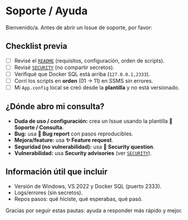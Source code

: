 # Soporte / Ayuda

Bienvenido/a. Antes de abrir un Issue de soporte, por favor:

## Checklist previa
- [ ] Revisé el [`README`](./README.md) (requisitos, configuración, orden de scripts).
- [ ] Revisé [`SECURITY`](./SECURITY.md) (no compartir secretos).
- [ ] Verifiqué que Docker SQL está arriba (`127.0.0.1,2333`).
- [ ] Corrí los scripts en **orden** (01 → 11) en SSMS sin errores.
- [ ] Mi `App.config` local se creó desde la **plantilla** y no está versionado.

## ¿Dónde abro mi consulta?
- **Duda de uso / configuración:** crea un Issue usando la plantilla **💬 Soporte / Consulta**.
- **Bug:** usa **🐞 Bug report** con pasos reproducibles.
- **Mejora/feature:** usa **✨ Feature request**.
- **Seguridad (no vulnerabilidad):** usa **🔐 Security question**.
- **Vulnerabilidad:** usa **Security advisories** (ver [`SECURITY`](./SECURITY.md)).

## Información útil que incluir
- Versión de Windows, VS 2022 y Docker SQL (puerto 2333).
- Logs/errores (sin secretos).
- Repos pasos: qué hiciste, qué esperabas, qué pasó.

Gracias por seguir estas pautas: ayuda a responder más rápido y mejor.